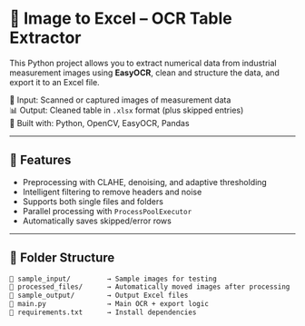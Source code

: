 # 🧠 Image to Excel – OCR Table Extractor

This Python project allows you to extract numerical data from industrial measurement images using **EasyOCR**, clean and structure the data, and export it to an Excel file.

📸 Input: Scanned or captured images of measurement data  
📊 Output: Cleaned table in `.xlsx` format (plus skipped entries)  
🧰 Built with: Python, OpenCV, EasyOCR, Pandas

---

## 🚀 Features

- Preprocessing with CLAHE, denoising, and adaptive thresholding
- Intelligent filtering to remove headers and noise
- Supports both single files and folders
- Parallel processing with `ProcessPoolExecutor`
- Automatically saves skipped/error rows

---

## 📁 Folder Structure

```bash
📂 sample_input/         → Sample images for testing
📂 processed_files/      → Automatically moved images after processing
📂 sample_output/        → Output Excel files
📄 main.py               → Main OCR + export logic
📄 requirements.txt      → Install dependencies

